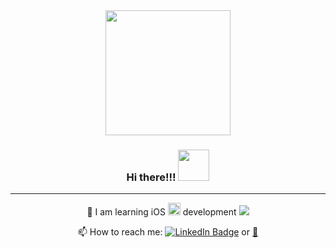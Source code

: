 <div id="header" align="center">
  <img src="https://media.giphy.com/media/5eLDrEaRGHegx2FeF2/giphy.gif" width="200"/>
  <h3>
  Hi there!!!
  <img src="https://media.giphy.com/media/hvRJCLFzcasrR4ia7z/giphy.gif" width="50"/>
</h3>

---

:open_book: I am learning iOS <img src="https://media.giphy.com/media/3oKIPic2BnoVZkRla8/giphy.gif" width="20"> development <img src="https://camo.githubusercontent.com/6b29fc09b27c0dad87cc593ce1908c4c7e3f33e820a3ede572d5e388cb1e7b6b/68747470733a2f2f696d672e736869656c64732e696f2f62616467652f2d53776966742d3030303f266c6f676f3d5377696674"/>


 📫 How to reach me: <a href="https://t.me/aaleeks"> <img src="https://img.shields.io/badge/telegram-white?logo=telegram&logoColor=white&?style=plastic" alt="LinkedIn Badge"/></a> or <a href = "mailto: rem4il75@gmail.com">:incoming_envelope:</a>
 
  
  
  
  
  
</div>

<!--
**iamalexmih/iamalexmih** is a ✨ _special_ ✨ repository because its `README.md` (this file) appears on your GitHub profile.

Here are some ideas to get you started:

- 🔭 I’m currently working on ...
- 🌱 I’m currently learning ...
- 👯 I’m looking to collaborate on ...
- 🤔 I’m looking for help with ...
- 💬 Ask me about ...
- 📫 How to reach me: ...
- 😄 Pronouns: ...
- ⚡ Fun fact: ...
-->
